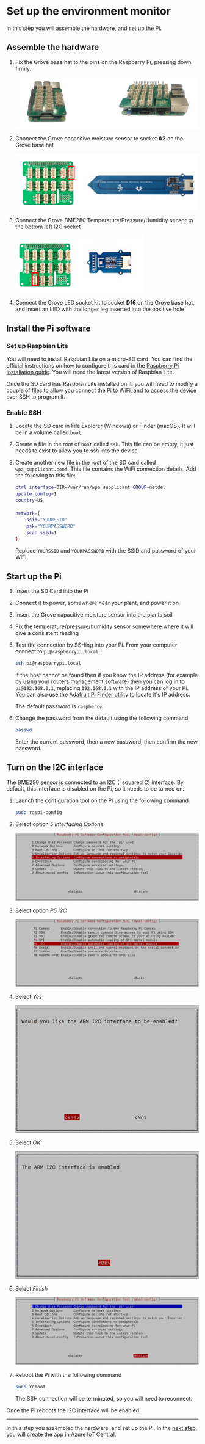# Set up the environment monitor

In this step you will assemble the hardware, and set up the Pi.

## Assemble the hardware

1. Fix the Grove base hat to the pins on the Raspberry Pi, pressing down firmly.

   ![The Grove base hat attached to a Raspberry Pi](../Images/PiWithHat.png)

1. Connect the Grove capacitive moisture sensor to socket **A2** on the Grove base hat

   ![The pin location for the moisture sensor](../Images/MoisturePin.png)

1. Connect the Grove BME280 Temperature/Pressure/Humidity sensor to the bottom left I2C socket

   ![The pin location for the temperature/pressure/humidity sensor](../Images/BmePin.png)

1. Connect the Grove LED socket kit to socket **D16** on the Grove base hat, and insert an LED with the longer leg inserted into the positive hole

## Install the Pi software

### Set up Raspbian Lite

You will need to install Raspbian Lite on a micro-SD card. You can find the official instructions on how to configure this card in the [Raspberry Pi Installation guide](https://www.raspberrypi.org/documentation/installation/installing-images/README.md). You will need the latest version of Raspbian Lite.

Once the SD card has Raspbian Lite installed on it, you will need to modify a couple of files to allow you connect the Pi to WiFi, and to access the device over SSH to program it.

### Enable SSH

1. Locate the SD card in File Explorer (Windows) or Finder (macOS). It will be in a volume called `boot`.

1. Create a file in the root of `boot` called `ssh`. This file can be empty, it just needs to exist to allow you to ssh into the device

1. Create another new file in the root of the SD card called `wpa_supplicant.conf`. This file contains the WiFi connection details. Add the following to this file:

    ```sh
    ctrl_interface=DIR=/var/run/wpa_supplicant GROUP=netdev
    update_config=1
    country=US

    network={
        ssid="YOURSSID"
        psk="YOURPASSWORD"
        scan_ssid=1
    }
    ```

    Replace `YOURSSID` and `YOURPASSWORD` with the SSID and password of your WiFi.

## Start up the Pi

1. Insert the SD Card into the Pi

1. Connect it to power, somewhere near your plant, and power it on

1. Insert the Grove capacitive moisture sensor into the plants soil

1. Fix the temperature/pressure/humidity sensor somewhere where it will give a consistent reading

1. Test the connection by SSHing into your Pi. From your computer connect to `pi@raspberrypi.local`.

    ```sh
    ssh pi@raspberrypi.local
    ```

    If the host cannot be found then if you know the IP address (for example by using your routers management software) then you can log in to `pi@192.168.0.1`, replacing `192.168.0.1` with the IP address of your Pi. You can also use the [Adafruit Pi Finder utility](https://learn.adafruit.com/the-adafruit-raspberry-pi-finder/finding-and-connecting) to locate it's IP address.

    The default password is `raspberry`.

1. Change the password from the default using the following command:

    ```sh
    passwd
    ```

    Enter the current password, then a new password, then confirm the new password.

## Turn on the I2C interface

The BME280 sensor is connected to an I2C (I squared C) interface. By default, this interface is disabled on the Pi, so it needs to be turned on.

1. Launch the configuration tool on the Pi using the following command

    ```sh
    sudo raspi-config
    ```

1. Select option *5 Interfacing Options*

   ![The raspi config tool](../Images/RaspiConfig.png)

1. Select option *P5 I2C*

    ![The I2C option](../Images/RaspiConfigInterfaceOptions.png)

1. Select *Yes*

   ![Select yes to turn it on](../Images/RaspiConfigEnableI2C.png)

1. Select *OK*

    ![Select OK](../Images/RaspiConfigI2CEnabled.png)

1. Select *Finish*

   ![Finish the config](../Images/RaspiConfigFinish.png)

1. Reboot the Pi with the following command

    ```sh
    sudo reboot
    ```

    The SSH connection will be terminated, so you will need to reconnect.

Once the Pi reboots the I2C interface will be enabled.

<hr>

In this step you assembled the hardware, and set up the Pi. In the [next step](./CreateTheAppInIoTCentral.md), you will create the app in Azure IoT Central.
